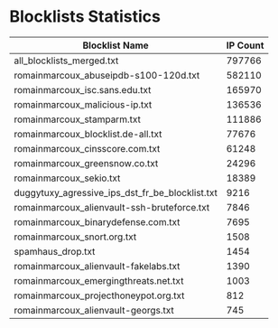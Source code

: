 # Blocklists Statistics
| Blocklist Name | IP Count |
|----|----|
| all_blocklists_merged.txt | 797766 |
| romainmarcoux_abuseipdb-s100-120d.txt | 582110 |
| romainmarcoux_isc.sans.edu.txt | 165970 |
| romainmarcoux_malicious-ip.txt | 136536 |
| romainmarcoux_stamparm.txt | 111886 |
| romainmarcoux_blocklist.de-all.txt | 77676 |
| romainmarcoux_cinsscore.com.txt | 61248 |
| romainmarcoux_greensnow.co.txt | 24296 |
| romainmarcoux_sekio.txt | 18389 |
| duggytuxy_agressive_ips_dst_fr_be_blocklist.txt | 9216 |
| romainmarcoux_alienvault-ssh-bruteforce.txt | 7846 |
| romainmarcoux_binarydefense.com.txt | 7695 |
| romainmarcoux_snort.org.txt | 1508 |
| spamhaus_drop.txt | 1454 |
| romainmarcoux_alienvault-fakelabs.txt | 1390 |
| romainmarcoux_emergingthreats.net.txt | 1003 |
| romainmarcoux_projecthoneypot.org.txt | 812 |
| romainmarcoux_alienvault-georgs.txt | 745 |
